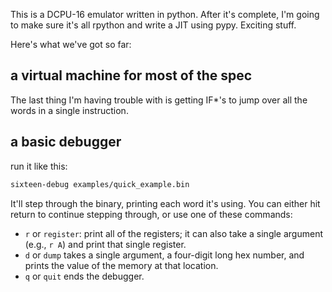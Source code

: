 This is a DCPU-16 emulator written in python. After it's complete, I'm going to make sure it's all rpython and write a JIT using pypy. Exciting stuff.

Here's what we've got so far:

## a virtual machine for most of the spec

The last thing I'm having trouble with is getting IF\*'s to jump over all the words in a single instruction.

## a basic debugger

run it like this:

````sh
sixteen-debug examples/quick_example.bin
````

It'll step through the binary, printing each word it's using. You can either hit return to continue stepping through, or use one of these commands:

* `r` or `register`: print all of the registers; it can also take a single argument (e.g., `r A`) and print that single register.
* `d` or `dump` takes a single argument, a four-digit long hex number, and prints the value of the memory at that location.
* `q` or `quit` ends the debugger.
